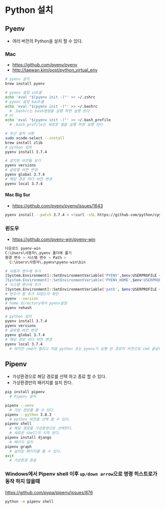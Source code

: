 # Python 설치

## Pyenv
* 여러 버전의 Python을 설치 할 수 있다.

### Mac
* https://github.com/pyenv/pyenv
* http://taewan.kim/post/python_virtual_env
```sh
# pyenv 설치
brew install pyenv

# pyenv 설정 zsh셸
echo 'eval "$(pyenv init -)"' >> ~/.zshrc
# pyenv 설정 bash셸
echo 'eval "$(pyenv init -)"' >> ~/.bashrc
  # .bashrc는 bash명령을 실행 하면 실행 된다
# or
echo 'eval "$(pyenv init -)"' >> ~/.bash_profile
  # .bash_profile는 새로운 셸을 실행 하면 실행 된다

# 우선 설치 사항
sudo xcode-select --install
brew install zlib
# python 설치
pyenv install 3.7.4

# 설치된 버전들 보기
pyenv versions
# 글로벌 버전 변경
pyenv global 3.7.4
# 해당 경로 마다 버전 변경
pyenv local 3.7.4
```

#### Mac Big Sur
* https://github.com/pyenv/pyenv/issues/1643
```sh
pyenv install --patch 3.7.4 < <(curl -sSL https://github.com/python/cpython/commit/8ea6353.patch)
```

### 윈도우
* https://github.com/pyenv-win/pyenv-win
```sh
다운로드 pyenv-win
C:\Users\사용자\.pyenv 폴더에 풀기
환경 변수 > 시스템 변수 > Path > 
  C:\Users\사용자\.pyenv\pyenv-win\bin

# 사용자 변수에 추가
[System.Environment]::SetEnvironmentVariable('PYENV',$env:USERPROFILE + "\.pyenv\pyenv-win\","User")
[System.Environment]::SetEnvironmentVariable('PYENV_HOME',$env:USERPROFILE + "\.pyenv\pyenv-win\","User")
# 시스템 변수에 추가
[System.Environment]::SetEnvironmentVariable('path', $env:USERPROFILE + "\.pyenv\pyenv-win\bin;" + $env:USERPROFILE + "\.pyenv\pyenv-win\shims;" + [System.Environment]::GetEnvironmentVariable('path', "User"),"User")
# 변수가 잘 추가 되었는지 확인
pyenv --version
# home directory에서 pyenv설정
pyenv rehash

# python 설치
pyenv install 3.7.4
pyenv versions
# 글로벌 버전 변경
pyenv global 3.7.4
# 해당 경로 마다 버전 변경
pyenv local 3.7.4
  # 하지만 cmd가 열리고 처음 python 또는 pyenv가 실행 된 경로의 버전으로 cmd 끝날때 까지 적용 된다
```

## Pipenv
* 가상환경으로 해당 경로를 선택 하고 종료 할 수 있다.
* 가상환경만의 패키지를 설치 한다.
```sh
pip install pipenv
  # Pipenv 설치
```
```sh
pipenv --venv
  # 가상 경로를 볼 수 있다.
pipenv --python 3.8.3
  # python 버전을 선택 할 수 있다.
pipenv shell
  # 해당 경로를 가상환경으로 선택한다.
  # 새로운 shell이 시작 된다.
pipenv install django
  # 패키지 설치
pipenv graph
  # 설치된 패키지를 볼 수 있다.
exit
  # 가상환경 종료
```

### Windows에서 Pipenv shell 이후 `up/down arrow`으로 명령 히스트로가 동작 하지 않을때
https://github.com/pypa/pipenv/issues/876
```sh
python -m pipenv shell
```
